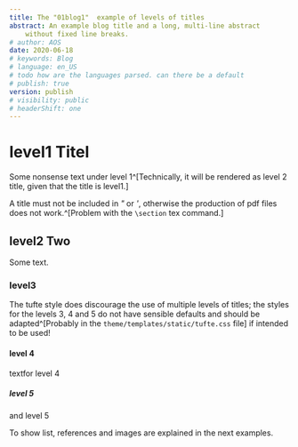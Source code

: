 ```yaml
---
title: The "01blog1"  example of levels of titles  
abstract: An example blog title and a long, multi-line abstract   
    without fixed line breaks.  
# author: AOS
date: 2020-06-18
# keywords: Blog
# language: en_US
# todo how are the languages parsed. can there be a default
# publish: true
version: publish
# visibility: public
# headerShift: one
---
```


# level1 Titel
Some nonsense text under level 1^[Technically, it will be rendered as level 2 title, given that the title is level1.]

A title must not be included in *"* or *'*, otherwise the production of pdf files does not work.^[Problem with the `\section` tex command.]

## level2 Two
Some text.

### level3 
The tufte style does discourage the use of multiple levels of titles; the styles for the levels 3, 4 and 5 do not have sensible defaults and should be adapted^[Probably in the `theme/templates/static/tufte.css` file] if intended to be used!


#### level 4
textfor level 4
##### level 5
and level 5

To show list, references and images are explained in the next examples.
